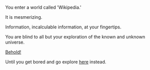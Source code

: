 You enter a world called 'Wikipedia.'

It is mesmerizing.

Information, incalculable information, at your fingertips.

You are blind to all but your exploration of the known and unknown universe.

[Behold!](http://en.wikipedia.org)

Until you get bored and go explore [here](http://www.urbandictionary.com) instead.
